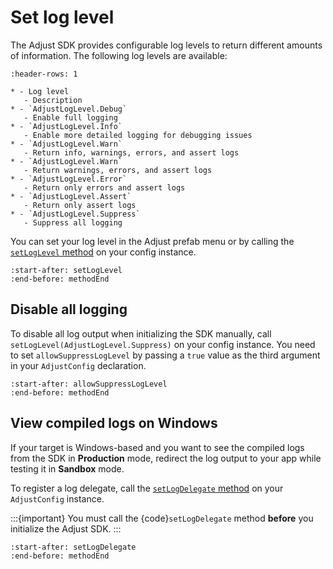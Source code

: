 # Set log level

The Adjust SDK provides configurable log levels to return different amounts of information. The following log levels are available:

```{list-table}
:header-rows: 1

* - Log level
   - Description
* - `AdjustLogLevel.Debug`
   - Enable full logging
* - `AdjustLogLevel.Info`
   - Enable more detailed logging for debugging issues
* - `AdjustLogLevel.Warn`
   - Return info, warnings, errors, and assert logs
* - `AdjustLogLevel.Warn`
   - Return warnings, errors, and assert logs
* - `AdjustLogLevel.Error`
   - Return only errors and assert logs
* - `AdjustLogLevel.Assert`
   - Return only assert logs
* - `AdjustLogLevel.Suppress`
   - Suppress all logging
```

You can set your log level in the Adjust prefab menu or by calling the [`setLogLevel` method](ios-setLogLevel-invocation) on your config instance.

```{include} /unity/fragments/AdjustConfig.md
:start-after: setLogLevel
:end-before: methodEnd
```

## Disable all logging

To disable all log output when initializing the SDK manually, call `setLogLevel(AdjustLogLevel.Suppress)` on your config instance. You need to set `allowSuppressLogLevel` by passing a `true` value as the third argument in your `AdjustConfig` declaration.

```{include} /unity/fragments/AdjustConfig.md
:start-after: allowSuppressLogLevel
:end-before: methodEnd
```

## View compiled logs on Windows

If your target is Windows-based and you want to see the compiled logs from the SDK in **Production** mode, redirect the log output to your app while testing it in **Sandbox** mode.

To register a log delegate, call the [`setLogDelegate` method](ios-setLogDelegate-invocation) on your `AdjustConfig` instance.

:::{important}
You must call the {code}`setLogDelegate` method **before** you initialize the Adjust SDK.
:::

```{include} /unity/fragments/AdjustConfig.md
:start-after: setLogDelegate
:end-before: methodEnd
```
